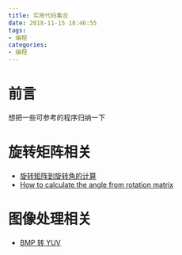 ```yaml
---
title: 实用代码集合
date: 2018-11-15 18:46:55
tags: 
- 编程
categories: 
- 编程
---
```

# 前言  
想把一些可参考的程序归纳一下  
# 旋转矩阵相关  
- [旋转矩阵到旋转角的计算](https://blog.csdn.net/qq_37124765/article/details/82733172)   
- [How to calculate the angle from rotation matrix](https://stackoverflow.com/questions/15022630/how-to-calculate-the-angle-from-rotation-matrix)  

# 图像处理相关  
- [BMP 转 YUV](https://blog.csdn.net/leixiaohua1020/article/details/13506099?tdsourcetag=s_pcqq_aiomsg)    


